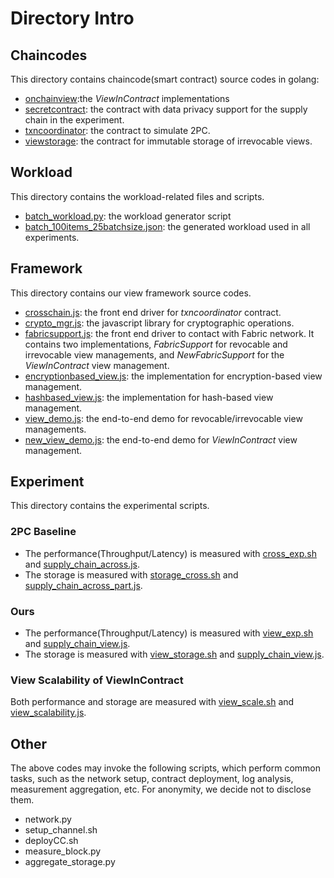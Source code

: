 # Directory Intro
## Chaincodes
This directory contains chaincode(smart contract) source codes in golang:
* [onchainview](chaincodes/onchainview):the _ViewInContract_ implementations
* [secretcontract](chaincodes/secretcontract): the contract with data privacy support for the supply chain in the experiment. 
* [txncoordinator](chaincodes/txncoordinator): the contract to simulate 2PC.
* [viewstorage](chaincodes/viewstorage): the contract for immutable storage of irrevocable views. 
## Workload
This directory contains the workload-related files and scripts. 
* [batch_workload.py](workload/batch_workload.py): the workload generator script
* [batch_100items_25batchsize.json](workload/batch_100items_25batchsize.json): the generated workload used in all experiments. 

## Framework
This directory contains our view framework source codes. 
* [crosschain.js](framework/crosschain.js): the front end driver for _txncoordinator_ contract. 
* [crypto_mgr.js](framework/crypto_mgr.js): the javascript library for cryptographic operations. 
* [fabricsupport.js](framework/fabricsupport.js): the front end driver to contact with Fabric network. It contains two implementations, _FabricSupport_ for revocable and irrevocable view managements, and _NewFabricSupport_ for the _ViewInContract_ view management. 
* [encryptionbased_view.js](framework/encryptionbased_view.js): the implementation for encryption-based view management. 
* [hashbased_view.js](framework/hashbased_view.js): the implementation for hash-based view management. 
* [view_demo.js](framework/view_demo.js): the end-to-end demo for revocable/irrevocable view managements. 
* [new_view_demo.js](framework/new_view_demo.js): the end-to-end demo for _ViewInContract_ view management.

## Experiment
This directory contains the experimental scripts. 
### 2PC Baseline
* The performance(Throughput/Latency) is measured with [cross_exp.sh](experiment/cross_exp.sh) and [supply_chain_across.js](experiment/supply_chain_across.js).
* The storage is measured with [storage_cross.sh](experiment/storage_cross.sh) and [supply_chain_across_part.js](experiment/supply_chain_across_part.js).
### Ours
* The performance(Throughput/Latency) is measured with [view_exp.sh](experiment/view_exp.sh) and [supply_chain_view.js](experiment/supply_chain_view.js).
* The storage is measured with [view_storage.sh](experiment/view_storage.sh) and [supply_chain_view.js](experiment/supply_chain_view.js).
### View Scalability of ViewInContract
Both performance and storage are measured with [view_scale.sh](experiment/view_scale.sh) and [view_scalability.js](experiment/view_scalability.js).

## Other
The above codes may invoke the following scripts, which perform common tasks, such as the network setup, contract deployment, log analysis, measurement aggregation, etc. For anonymity, we decide not to disclose them. 
* network.py
* setup_channel.sh
* deployCC.sh
* measure_block.py
* aggregate_storage.py